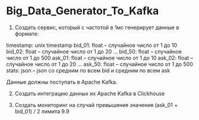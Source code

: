 # Big_Data_Generator_To_Kafka

1.	Создать сервис, который с частотой в 1мс генерирует данные в формате: 

  timestamp: unix timestamp
  bid_01: float – случайное число от 1 до 10
  bid_02: float – случайное число от 1 до 20
  …
  bid_50: float – случайное число от 1 до 500
  ask_01: float – случайное число от 1 до 10
  ask_02: float – случайное число от 1 до 20
  …
  ask_50: float – случайное число от 1 до 500
  stats: json – json со средним по всем bid и средним по всем ask

  Данные должны поступать в Apache Kafka.

2.	Создать интеграцию данных их Apache Kafka в Clickhouse

3.	Создать мониторинг на случай превышения значения 
  (ask_01 + bid_01) / 2 лимита 9.9
